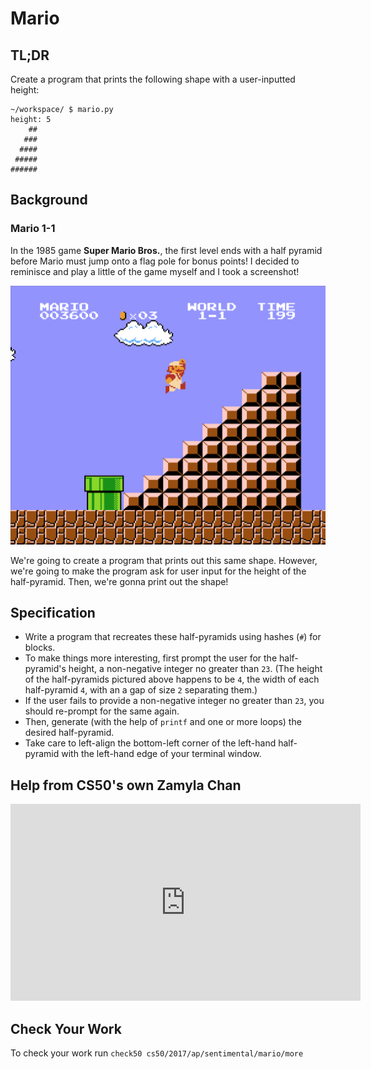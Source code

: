 # Mario

## TL;DR

Create a program that prints the following shape with a user-inputted height:

```
~/workspace/ $ mario.py
height: 5
    ##
   ###
  ####
 #####
######
```

## Background

### Mario 1-1

In the 1985 game **Super Mario Bros.**, the first level ends with a half pyramid before Mario must jump onto a flag pole for bonus points! I decided to reminisce and play a little of the game myself and I took a screenshot!

![mario](mario.png)

We're going to create a program that prints out this same shape. However, we're going to make the program ask for user input for the height of the half-pyramid. Then, we're gonna print out the shape!

## Specification

- Write a program that recreates these half-pyramids using hashes (`#`) for blocks.
- To make things more interesting, first prompt the user for the half-pyramid's height, a non-negative integer no greater than `23`. (The height of the half-pyramids pictured above happens to be `4`, the width of each half-pyramid `4`, with an a gap of size `2` separating them.)
- If the user fails to provide a non-negative integer no greater than `23`, you should re-prompt for the same again.
- Then, generate (with the help of `printf` and one or more loops) the desired half-pyramid.
- Take care to left-align the bottom-left corner of the left-hand half-pyramid with the left-hand edge of your terminal window.

## Help from CS50's own Zamyla Chan

<iframe width="560" height="315" src="https://www.youtube.com/embed/gqS876f0lk0" frameborder="0" allow="autoplay; encrypted-media" allowfullscreen></iframe>

## Check Your Work

To check your work run `check50 cs50/2017/ap/sentimental/mario/more`

